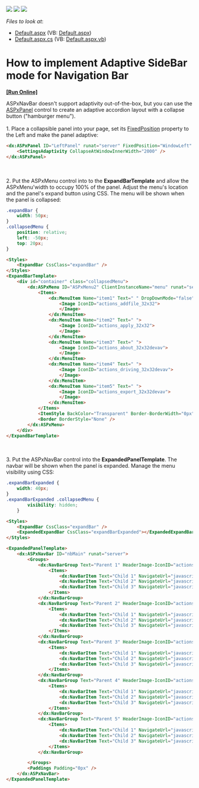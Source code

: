 <!-- default badges list -->
![](https://img.shields.io/endpoint?url=https://codecentral.devexpress.com/api/v1/VersionRange/128564500/20.1.4%2B)
[![](https://img.shields.io/badge/Open_in_DevExpress_Support_Center-FF7200?style=flat-square&logo=DevExpress&logoColor=white)](https://supportcenter.devexpress.com/ticket/details/T499904)
[![](https://img.shields.io/badge/📖_How_to_use_DevExpress_Examples-e9f6fc?style=flat-square)](https://docs.devexpress.com/GeneralInformation/403183)
<!-- default badges end -->
<!-- default file list -->
*Files to look at*: 

* [Default.aspx](./CS/WebApplication1/Default.aspx) (VB: [Default.aspx](./VB/WebApplication1/DefaultForm.aspx))
* [Default.aspx.cs](./CS/WebApplication1/Default.aspx.cs) (VB: [Default.aspx.vb](./VB/WebApplication1/DefaultForm.aspx.vb))
<!-- default file list end -->
# How to implement Adaptive SideBar mode for Navigation Bar
<!-- run online -->
**[[Run Online]](https://codecentral.devexpress.com/t499904/)**
<!-- run online end -->


ASPxNavBar doesn't support adaptivity out-of-the-box, but you can use the [ASPxPanel](https://docs.devexpress.com/AspNet/14778/components/site-navigation-and-layout/panel) control to create an adaptive accordion layout with a collapse button ("hamburger menu").<br><br>1. Place a collapsible panel into your page, set its [FixedPosition](https://docs.devexpress.com/AspNet/DevExpress.Web.ASPxCollapsiblePanel.FixedPosition) property to the Left and make the panel adaptive: 

```aspx
<dx:ASPxPanel ID="LeftPanel" runat="server" FixedPosition="WindowLeft" Collapsible="true">
    <SettingsAdaptivity CollapseAtWindowInnerWidth="2000" />
</dx:ASPxPanel>
```
<br><br>2. Put the ASPxMenu control into to the **ExpandBarTemplate** and allow the ASPxMenu'width to occupy 100% of the panel. Adjust the menu's location and the panel's expand button using CSS. The menu will be shown when the panel is collapsed:
```css
.expandBar {
    width: 50px;
}
.collapsedMenu {
    position: relative;
    left: -50px;
    top: 20px;
}
```
```aspx
<Styles>
    <ExpandBar CssClass="expandBar" />
</Styles>
<ExpandBarTemplate>
    <div id="container" class="collapsedMenu">
        <dx:ASPxMenu ID="ASPxMenu2" ClientInstanceName="menu" runat="server" Width="100%" BackColor="Transparent" Orientation="Vertical">
            <Items>
                <dx:MenuItem Name="item1" Text=" " DropDownMode="false">
                    <Image IconID="actions_addfile_32x32">
                    </Image>
                </dx:MenuItem>
                <dx:MenuItem Name="item2" Text=" ">
                    <Image IconID="actions_apply_32x32">
                    </Image>
                </dx:MenuItem>
                <dx:MenuItem Name="item3" Text=" ">
                    <Image IconID="actions_about_32x32devav">
                    </Image>
                </dx:MenuItem>
                <dx:MenuItem Name="item4" Text=" ">
                    <Image IconID="actions_driving_32x32devav">
                    </Image>
                </dx:MenuItem>
                <dx:MenuItem Name="item5" Text=" ">
                    <Image IconID="actions_export_32x32devav">
                    </Image>
                </dx:MenuItem>
            </Items>
            <ItemStyle BackColor="Transparent" Border-BorderWidth="0px" Width="0px"></ItemStyle>
            <Border BorderStyle="None" />
        </dx:ASPxMenu>
    </div>
</ExpandBarTemplate>
```
<br><br>3. Put the ASPxNavBar control into the **ExpandedPanelTemplate**. The navbar will be shown when the panel is expanded. Manage the menu visibility using CSS:
```css
.expandBarExpanded {
    width: 40px;
}
.expandBarExpanded .collapsedMenu {
        visibility: hidden;
    }
```
```aspx
<Styles>
    <ExpandBar CssClass="expandBar" />
    <ExpandedExpandBar CssClass="expandBarExpanded"></ExpandedExpandBar>
</Styles>
```
```aspx
<ExpandedPanelTemplate>
    <dx:ASPxNavBar ID="nbMain" runat="server">
        <Groups>
            <dx:NavBarGroup Text="Parent 1" HeaderImage-IconID="actions_addfile_16x16">
                <Items>
                    <dx:NavBarItem Text="Child 1" NavigateUrl="javascript:void(4)"></dx:NavBarItem>
                    <dx:NavBarItem Text="Child 2" NavigateUrl="javascript:void(5)"></dx:NavBarItem>
                    <dx:NavBarItem Text="Child 3" NavigateUrl="javascript:void(6)"></dx:NavBarItem>
                </Items>
            </dx:NavBarGroup>
            <dx:NavBarGroup Text="Parent 2" HeaderImage-IconID="actions_apply_16x16">
                <Items>
                    <dx:NavBarItem Text="Child 1" NavigateUrl="javascript:void(4)"></dx:NavBarItem>
                    <dx:NavBarItem Text="Child 2" NavigateUrl="javascript:void(5)"></dx:NavBarItem>
                    <dx:NavBarItem Text="Child 3" NavigateUrl="javascript:void(6)"></dx:NavBarItem>
                </Items>
            </dx:NavBarGroup>
            <dx:NavBarGroup Text="Parent 3" HeaderImage-IconID="actions_about_16x16devav">
                <Items>
                    <dx:NavBarItem Text="Child 1" NavigateUrl="javascript:void(4)"></dx:NavBarItem>
                    <dx:NavBarItem Text="Child 2" NavigateUrl="javascript:void(5)"></dx:NavBarItem>
                    <dx:NavBarItem Text="Child 3" NavigateUrl="javascript:void(6)"></dx:NavBarItem>
                </Items>
            </dx:NavBarGroup>
            <dx:NavBarGroup Text="Parent 4" HeaderImage-IconID="actions_driving_16x16devav">
                <Items>
                    <dx:NavBarItem Text="Child 1" NavigateUrl="javascript:void(4)"></dx:NavBarItem>
                    <dx:NavBarItem Text="Child 2" NavigateUrl="javascript:void(5)"></dx:NavBarItem>
                    <dx:NavBarItem Text="Child 3" NavigateUrl="javascript:void(6)"></dx:NavBarItem>
                </Items>
            </dx:NavBarGroup>
            <dx:NavBarGroup Text="Parent 5" HeaderImage-IconID="actions_export_16x16devav">
                <Items>
                    <dx:NavBarItem Text="Child 1" NavigateUrl="javascript:void(4)"></dx:NavBarItem>
                    <dx:NavBarItem Text="Child 2" NavigateUrl="javascript:void(5)"></dx:NavBarItem>
                    <dx:NavBarItem Text="Child 3" NavigateUrl="javascript:void(6)"></dx:NavBarItem>
                </Items>
            </dx:NavBarGroup>

        </Groups>
        <Paddings Padding="0px" />
    </dx:ASPxNavBar>
</ExpandedPanelTemplate>
```
